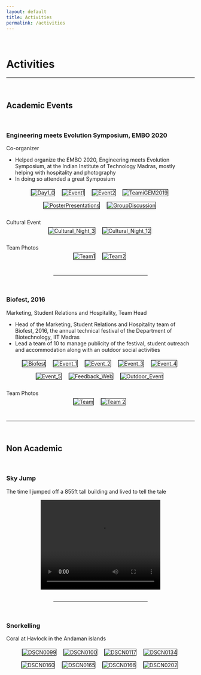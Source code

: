 ```yaml
---
layout: default
title: Activities
permalink: /activities
---
```

<p><br></p>

Activities
==========

<hr style="height:2px;border-width:0;color:gray;background-color:gray">

<p><br></p>

**Academic Events**
------------

<p><br></p>

### **Engineering meets Evolution Symposium, EMBO 2020**

Co-organizer

- Helped organize the EMBO 2020, Engineering meets Evolution Symposium, at the Indian Institute of Technology Madras, mostly helping with hospitality and photography
- In doing so attended a great Symposium

<style>
  .act_image {max-height: 180px; border:  1px solid black; margin: 5px 10px 10px 5px}
</style>

<center>

<img data-src="/assets/EMBO/Day1_0_3_11zon.webp" alt="Day1_0" class="lazyload act_image" />
<img data-src="/assets/EMBO/Event1_4_11zon.webp" alt="Event1" class="lazyload act_image" />
<img data-src="/assets/EMBO/Event2_5_11zon.webp" alt="Event2" class="lazyload act_image" />
<img data-src="/assets/EMBO/TeamiGEM2019_5_11zon.webp" alt="TeamiGEM2019" class="lazyload act_image" />
<img data-src="/assets/EMBO/PosterPresentations_2_11zon.webp" alt="PosterPresentations" class="lazyload act_image" />
<img data-src="/assets/EMBO/GroupDiscussion_1_11zon.webp" alt="GroupDiscussion" class="lazyload act_image" />

</center>
<br>
Cultural Event
<br>
<center>
  <img data-src="/assets/EMBO/Cultural_Night_3_1_11zon.webp" alt="Cultural_Night_3" class="lazyload act_image" />
  <img data-src="/assets/EMBO/Cultural_Night_12_2_11zon.webp" alt="Cultural_Night_12" class="lazyload act_image" />
</center>
<br>
Team Photos
<br>
<center>
  <img data-src="/assets/EMBO/Team1_3_11zon.webp" alt="Team1" class="lazyload act_image" />
  <img data-src="/assets/EMBO/Team2_4_11zon.webp" alt="Team2" class="lazyload act_image" />
</center>

<br>

<hr style="width:50%; margin-left:25%">

<br>

### **Biofest, 2016**

Marketing, Student Relations and Hospitality, Team Head

- Head of the Marketing, Student Relations and Hospitality team of Biofest, 2016, the annual technical festival of the Department of Biotechnology, IIT Madras
- Lead a team of 10 to manage publicity of the festival, student outreach and accommodation along with an outdoor social activities


<center>
  <img data-src="/assets/biofest/Biofest_1_11zon.webp" alt="Biofest" class="lazyload act_image" />
  <img data-src="/assets/biofest/Event_1_2_11zon.webp" alt="Event_1" class="lazyload act_image" />
  <img data-src="/assets/biofest/Event_2_3_11zon.webp" alt="Event_2" class="lazyload act_image" />
  <img data-src="/assets/biofest/Event_3_4_11zon.webp" alt="Event_3" class="lazyload act_image" />
  <img data-src="/assets/biofest/Event_4_5_11zon.webp" alt="Event_4" class="lazyload act_image" />
  <img data-src="/assets/biofest/Event_5_6_11zon.webp" alt="Event_5" class="lazyload act_image" />
  <img data-src="/assets/biofest/Feedback_Web_1_11zon.webp" alt="Feedback_Web" class="lazyload act_image" />
  <img data-src="/assets/biofest/Outdoor_Event_2_11zon.webp" alt="Outdoor_Event" class="lazyload act_image" />
</center>
<br>
Team Photos
<br>
<center>
  <img data-src="/assets/biofest/Team_4_11zon.webp" alt="Team" class="lazyload act_image" />
  <img data-src="/assets/biofest/Team 2_3_11zon.webp" alt="Team 2" class="lazyload act_image" />
</center>


<br>

<hr style="height:2px;border-width:0;color:gray;background-color:gray">

<br>

**Non Academic**
---------------

<br>

### **Sky Jump**

The time I jumped off a 855ft tall building and lived to tell the tale

<center>
  <video width="320" height="240" controls>
    <source src="/assets/jump.mp4" type="video/mp4">
    Your browser does not support the video tag.
  </video>
</center>

<br>

<hr style="width:50%; margin-left:25%">

<br>

### **Snorkelling**

Coral at Havlock in the Andaman islands

<center>
  <img data-src="/assets/snorkelling/DSCN0099_1_11zon.webp" alt="DSCN0099" class="lazyload act_image" />
  <img data-src="/assets/snorkelling/DSCN0100_2_11zon.webp" alt="DSCN0100" class="lazyload act_image" />
  <img data-src="/assets/snorkelling/DSCN0117_3_11zon.webp" alt="DSCN0117" class="lazyload act_image" />
  <img data-src="/assets/snorkelling/DSCN0134_4_11zon.webp" alt="DSCN0134" class="lazyload act_image" />
  <img data-src="/assets/snorkelling/DSCN0160_5_11zon.webp" alt="DSCN0160" class="lazyload act_image" />
  <img data-src="/assets/snorkelling/DSCN0165_6_11zon.webp" alt="DSCN0165" class="lazyload act_image" />
  <img data-src="/assets/snorkelling/DSCN0166_7_11zon.webp" alt="DSCN0166" class="lazyload act_image" />
  <img data-src="/assets/snorkelling/DSCN0202_8_11zon.webp" alt="DSCN0202" class="lazyload act_image" />
</center>

<br>
